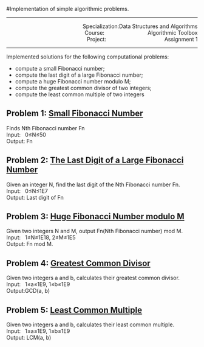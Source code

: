 #Implementation of simple algorithmic problems.

---
<p align="right">
Specialization:Data Structures and Algorithms</br>
Course:&nbsp;&nbsp;&nbsp;&nbsp;&nbsp;&nbsp;&nbsp;&nbsp;&nbsp;&nbsp;&nbsp;&nbsp;&nbsp;&nbsp;&nbsp;&nbsp;&nbsp;&nbsp;&nbsp;&nbsp;&nbsp;&nbsp;&nbsp;&nbsp;&nbsp;&nbsp;&nbsp;&nbsp;&nbsp;Algorithmic Toolbox</br>
Project:&nbsp;&nbsp;&nbsp;&nbsp;&nbsp;&nbsp;&nbsp;&nbsp;&nbsp;&nbsp;&nbsp;&nbsp;&nbsp;&nbsp;&nbsp;&nbsp;&nbsp;&nbsp;&nbsp;&nbsp;&nbsp;&nbsp;&nbsp;&nbsp;&nbsp;&nbsp;&nbsp;&nbsp;&nbsp;&nbsp;&nbsp;&nbsp;&nbsp;&nbsp;&nbsp;&nbsp;&nbsp;&nbsp;
Assignment&nbsp;1</br></p>

---
Implemented solutions for the following computational problems:  

- compute a small Fibonacci number;
- compute the last digit of a large Fibonacci number;
- compute a huge Fibonacci number modulo M;
- compute the greatest common divisor of two integers;
- compute the least common multiple of two integers

## Problem 1: [Small Fibonacci Number]
Finds Nth Fibonacci number Fn</br>
Input:&nbsp;&nbsp;&nbsp;0&le;N&le;50</br> 
Output: Fn</br>
 
## Problem 2: [The Last Digit of a Large Fibonacci Number]
Given an integer N, find the last digit of the Nth Fibonacci number Fn.</br>
Input:&nbsp;&nbsp;&nbsp;0&le;N&le;1E7</br> 
Output: Last digit of Fn</br>

## Problem 3: [Huge Fibonacci Number modulo M]
Given two integers N and M, output Fn(Nth Fibonacci number) mod M.</br>
Input:&nbsp;&nbsp;&nbsp;1&le;N&le;1E18, 2&le;M&le;1E5</br>
Output: Fn mod M. </br>

## Problem 4: [Greatest Common Divisor]
Given two integers a and b, calculates their greatest common divisor.</br>
Input:&nbsp;&nbsp;&nbsp;1&le;a&le;1E9,  1&le;b&le;1E9</br>
Output:GCD(a, b)</br>

## Problem 5: [Least Common Multiple] 
Given two integers a and b, calculates their least common multiple.</br>
Input:&nbsp;&nbsp;&nbsp;1&le;a&le;1E9,  1&le;b&le;1E9</br>
Output: LCM(a, b)</br>

[Small Fibonacci Number]:./src/fib.c 
[The Last Digit of a Large Fibonacci Number]:./src/fibonacci_last_digit.c
[Huge Fibonacci Number modulo M]:./src/fibonacci_huge.c
[Greatest Common Divisor]:./src/gcd.c
[Least Common Multiple]:/src/lcm.c
